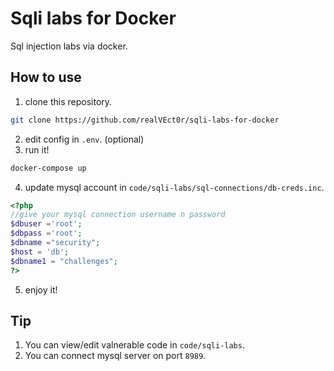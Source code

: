 # Sqli labs for Docker

Sql injection labs via docker.

## How to use

1. clone this repository.
```bash
git clone https://github.com/realVEct0r/sqli-labs-for-docker
```
2. edit config in `.env`. (optional)
3. run it!
```bash
docker-compose up
```
4. update mysql account in `code/sqli-labs/sql-connections/db-creds.inc`.
```php
<?php
//give your mysql connection username n password
$dbuser ='root';
$dbpass ='root';
$dbname ="security";
$host = 'db';
$dbname1 = "challenges";
?>
```
5. enjoy it!

## Tip
1. You can view/edit valnerable code in `code/sqli-labs`.
2. You can connect mysql server on port `8989`.
